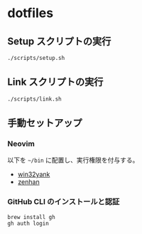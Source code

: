 # dotfiles

## Setup スクリプトの実行

```bash
./scripts/setup.sh
```

## Link スクリプトの実行

```bash
./scripts/link.sh
```

## 手動セットアップ

### Neovim

以下を `~/bin` に配置し、実行権限を付与する。

- [win32yank](https://github.com/equalsraf/win32yank/releases)
- [zenhan](https://github.com/iuchim/zenhan/releases)

### GitHub CLI のインストールと認証

```bash
brew install gh
gh auth login
```
